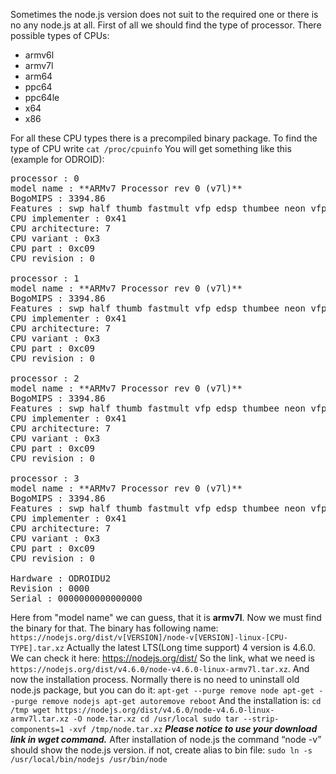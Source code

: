 Sometimes the node.js version does not suit to the required one or there is no any node.js at all. First of all we should find the type of processor. There possible types of CPUs:

*   armv6l
*   armv7l
*   arm64
*   ppc64
*   ppc64le
*   x64
*   x86

For all these CPU types there is a precompiled binary package. To find the type of CPU write `cat /proc/cpuinfo` You will get something like this (example for ODROID):

<pre>processor : 0
model name : **ARMv7 Processor rev 0 (v7l)**
BogoMIPS : 3394.86
Features : swp half thumb fastmult vfp edsp thumbee neon vfpv3 tls
CPU implementer : 0x41
CPU architecture: 7
CPU variant : 0x3
CPU part : 0xc09
CPU revision : 0

processor : 1
model name : **ARMv7 Processor rev 0 (v7l)**
BogoMIPS : 3394.86
Features : swp half thumb fastmult vfp edsp thumbee neon vfpv3 tls
CPU implementer : 0x41
CPU architecture: 7
CPU variant : 0x3
CPU part : 0xc09
CPU revision : 0

processor : 2
model name : **ARMv7 Processor rev 0 (v7l)**
BogoMIPS : 3394.86
Features : swp half thumb fastmult vfp edsp thumbee neon vfpv3 tls
CPU implementer : 0x41
CPU architecture: 7
CPU variant : 0x3
CPU part : 0xc09
CPU revision : 0

processor : 3
model name : **ARMv7 Processor rev 0 (v7l)**
BogoMIPS : 3394.86
Features : swp half thumb fastmult vfp edsp thumbee neon vfpv3 tls
CPU implementer : 0x41
CPU architecture: 7
CPU variant : 0x3
CPU part : 0xc09
CPU revision : 0

Hardware : ODROIDU2
Revision : 0000
Serial : 0000000000000000
</pre>

Here from "model name" we can guess, that it is **armv7l**. Now we must find the binary for that. The binary has following name: `https://nodejs.org/dist/v[VERSION]/node-v[VERSION]-linux-[CPU-TYPE].tar.xz` Actually the latest LTS(Long time support) 4 version is 4.6.0. We can check it here: https://nodejs.org/dist/ So the link, what we need is `https://nodejs.org/dist/v4.6.0/node-v4.6.0-linux-armv7l.tar.xz`. And now the installation process. Normally there is no need to uninstall old node.js package, but you can do it: `apt-get --purge remove node apt-get --purge remove nodejs apt-get autoremove reboot` And the installation is: `cd /tmp wget https://nodejs.org/dist/v4.6.0/node-v4.6.0-linux-armv7l.tar.xz -O node.tar.xz cd /usr/local sudo tar --strip-components=1 -xvf /tmp/node.tar.xz` _**Please notice to use your download link in wget command.**_ After installation of node.js the command “node -v” should show the node.js version. if not, create alias to bin file: `sudo ln -s /usr/local/bin/nodejs /usr/bin/node`